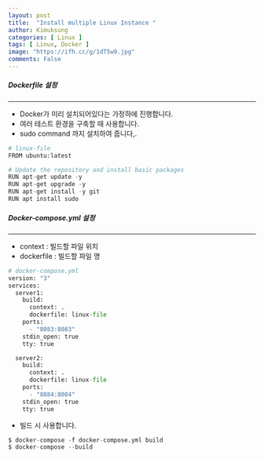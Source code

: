 ```yaml
---
layout: post
title:  "Install multiple Linux Instance "
author: Kimuksung
categories: [ Linux ]
tags: [ Linux, Docker ]
image: "https://ifh.cc/g/1dT5w9.jpg"
comments: False
---
```


##### Dockerfile 설정
---
- Docker가 미리 설치되어있다는 가정하에 진행합니다.
- 여러 테스트 환경을 구축할 때 사용합니다.
- sudo command 까지 설치하여 줍니다,.

```python
# linux-file
FROM ubuntu:latest

# Update the repository and install basic packages
RUN apt-get update -y
RUN apt-get upgrade -y
RUN apt-get install -y git
RUN apt install sudo
```

##### Docker-compose.yml 설정
---
- context : 빌드할 파일 위치
- dockerfile : 빌드할 파일 명

```python
# docker-compose.yml
version: "3"
services:
  server1:
    build: 
      context: .
      dockerfile: linux-file
    ports:
      - "8083:8083"
    stdin_open: true
    tty: true

  server2:
    build: 
      context: .
      dockerfile: linux-file
    ports:
      - "8084:8084"
    stdin_open: true
    tty: true
```

- 빌드 시 사용합니다.

```python
$ docker-compose -f docker-compose.yml build
$ docker-compose --build
```
